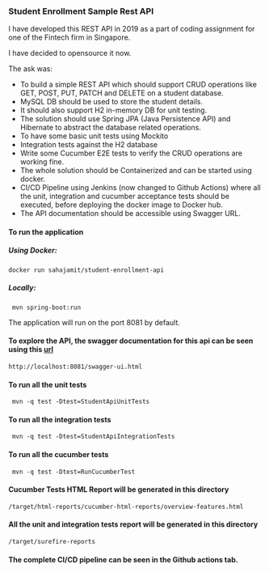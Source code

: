 ### Student Enrollment Sample Rest API

I have developed this REST API in 2019 as a part of coding assignment for one of the Fintech firm in Singapore. 

I have decided to opensource it now.

The ask was:

* To build a simple REST API which should support CRUD operations like GET, POST, PUT, PATCH and DELETE on a student database.
* MySQL DB should be used to store the student details.
* It should also support H2 in-memory DB for unit testing.
* The solution should use Spring JPA (Java Persistence API) and Hibernate to abstract the database related operations.
* To have some basic unit tests using Mockito
* Integration tests against the H2 database
* Write some Cucumber E2E tests to verify the CRUD operations are working fine.
* The whole solution should be Containerized and can be started using docker.
* CI/CD Pipeline using Jenkins (now changed to Github Actions) where all the unit, integration and cucumber acceptance tests should be executed,
before deploying the docker image to Docker hub.
* The API documentation should be accessible using Swagger URL.
 

#### To run the application

##### Using Docker:

```
docker run sahajamit/student-enrollment-api
```

##### Locally:
```
 mvn spring-boot:run
```
The application will run on the port 8081 by default.

#### To explore the API, the swagger documentation for this api can be seen using this [url](http://localhost:8080/swagger-ui.html)

```
http://localhost:8081/swagger-ui.html
```

#### To run all the unit tests

```
 mvn -q test -Dtest=StudentApiUnitTests
```

#### To run all the integration tests

```
 mvn -q test -Dtest=StudentApiIntegrationTests
```

#### To run all the cucumber tests

```
 mvn -q test -Dtest=RunCucumberTest
```

#### Cucumber Tests HTML Report will be generated in this directory

```
/target/html-reports/cucumber-html-reports/overview-features.html
```

#### All the unit and integration tests report will be generated in this directory

```
/target/surefire-reports
```

#### The complete CI/CD pipeline can be seen in the Github actions tab.
